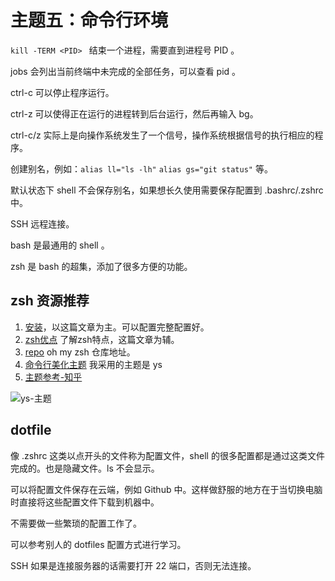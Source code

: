 # 主题五：命令行环境

`kill -TERM <PID> ` 结束一个进程，需要直到进程号 PID 。

jobs 会列出当前终端中未完成的全部任务，可以查看 pid 。

ctrl-c 可以停止程序运行。

ctrl-z 可以使得正在运行的进程转到后台运行，然后再输入 bg。

ctrl-c/z 实际上是向操作系统发生了一个信号，操作系统根据信号的执行相应的程序。


创建别名，例如：`alias ll="ls -lh"` `alias gs="git status"` 等。

默认状态下 shell 不会保存别名，如果想长久使用需要保存配置到 .bashrc/.zshrc 中。

SSH 远程连接。

bash 是最通用的 shell 。

zsh 是 bash 的超集，添加了很多方便的功能。

## zsh 资源推荐

1. [安装](https://www.cnblogs.com/dhcn/p/11666845.html)，以这篇文章为主。可以配置完整配置好。
2. [zsh优点](https://blog.csdn.net/rapheler/article/details/51505003) 了解zsh特点，这篇文章为辅。
3. [repo](https://github.com/ohmyzsh/ohmyzsh) oh my zsh 仓库地址。 
4. [命令行美化主题](https://github.com/ohmyzsh/ohmyzsh/wiki/themes) 我采用的主题是 ys
5. [主题参考-知乎](https://www.zhihu.com/question/33277508)

![ys-主题](https://cdn.jsdelivr.net/gh/weijiew/pic@master/images/20200825191554.png)

## dotfile

像 .zshrc 这类以点开头的文件称为配置文件，shell 的很多配置都是通过这类文件完成的。也是隐藏文件。ls 不会显示。

可以将配置文件保存在云端，例如 Github 中。这样做舒服的地方在于当切换电脑时直接将这些配置文件下载到机器中。

不需要做一些繁琐的配置工作了。

可以参考别人的 dotfiles 配置方式进行学习。

SSH 如果是连接服务器的话需要打开 22 端口，否则无法连接。